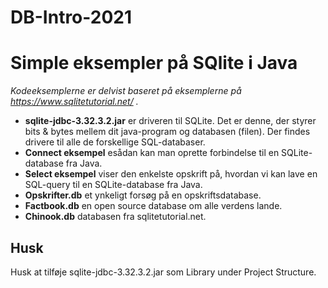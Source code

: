 # DB-Intro-2021

# Simple eksempler på SQlite i Java
*Kodeeksemplerne er delvist baseret på eksemplerne på https://www.sqlitetutorial.net/ .*

- **sqlite-jdbc-3.32.3.2.jar** er driveren til SQLite. Det er denne, der styrer bits & bytes mellem dit java-program og databasen (filen). Der findes drivere til alle de forskellige SQL-databaser.
- **Connect eksempel** esådan kan man oprette forbindelse til en SQLite-database fra Java.
- **Select eksempel** viser den enkelste opskrift på, hvordan vi kan lave en SQL-query til en SQLite-database fra Java.
- **Opskrifter.db** et ynkeligt forsøg på en opskriftsdatabase.
- **Factbook.db** en open source database om alle verdens lande.
- **Chinook.db** databasen fra sqlitetutorial.net.



## Husk
Husk at tilføje sqlite-jdbc-3.32.3.2.jar som Library under Project Structure. 
